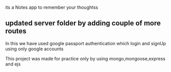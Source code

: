 <!-- title -->
its a Notes app to remember your thoughtss

<h2>updated server folder
by adding couple of more routes</h2>

<p>In this we have used google passport authentication which login and signUp using only google accounts</p>
This project was made for practice only by using mongo,mongoose,express and ejs


